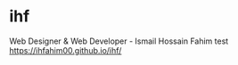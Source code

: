 # ihf
Web Designer &amp; Web Developer - Ismail Hossain Fahim
test
https://ihfahim00.github.io/ihf/
